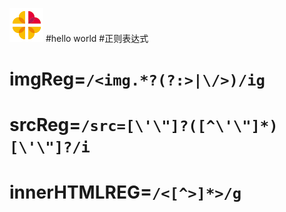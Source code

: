 ![img](https://github.com/studendzhoujun/abc/blob/master/src/images/loading-1.gif)
#hello world
#正则表达式
# imgReg=`/<img.*?(?:>|\/>)/ig`
# srcReg=`/src=[\'\"]?([^\'\"]*)[\'\"]?/i`
# innerHTMLREG=`/<[^>]*>/g`
